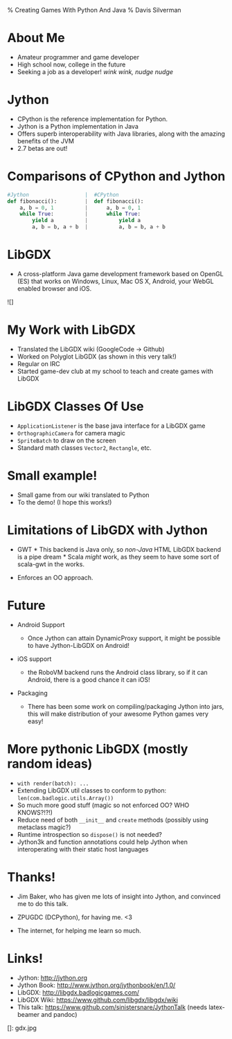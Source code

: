 % Creating Games With Python And Java
% Davis Silverman

About Me
==================

* Amateur programmer and game developer
* High school now, college in the future
* Seeking a job as a developer! *wink wink, nudge nudge*

Jython
======

* CPython is the reference implementation for Python.
* Jython is a Python implementation in Java
* Offers superb interoperability with Java libraries, along with the amazing benefits of the JVM
* 2.7 betas are out!

Comparisons of CPython and Jython
=================================

```python
#Jython                  |  #CPython
def fibonacci():         |  def fibonacci():
    a, b = 0, 1          |      a, b = 0, 1  
    while True:          |      while True:
        yield a          |          yield a
        a, b = b, a + b  |          a, b = b, a + b
```

LibGDX
======

* A cross-platform Java game development framework based on OpenGL (ES) that works on Windows, Linux, Mac OS X, Android, your WebGL enabled browser and iOS.

![]

My Work with LibGDX
===================

* Translated the LibGDX wiki (GoogleCode -> Github)
* Worked on Polyglot LibGDX (as shown in this very talk!)
* Regular on IRC
* Started game-dev club at my school to teach and create games with LibGDX

LibGDX Classes Of Use
=====================

* `ApplicationListener` is the base java interface for a LibGDX game
* `OrthographicCamera` for camera magic
* `SpriteBatch` to draw on the screen
* Standard math classes `Vector2`, `Rectangle`, etc.

Small example!
==============

* Small game from our wiki translated to Python
* To the demo! (I hope this works!)

Limitations of LibGDX with Jython
=================================

* GWT
       * This backend is Java only, so *non-Java* HTML  LibGDX backend is a pipe dream
       * Scala *might* work, as they seem to have some sort of scala-gwt in the works.

* Enforces an OO approach.


Future
======

* Android Support
    * Once Jython can attain DynamicProxy support, it might be possible to have Jython-LibGDX on Android!

* iOS support
    * the RoboVM backend runs the Android class library, so if it can Android, there is a good chance it can iOS!

* Packaging
    * There has been some work on compiling/packaging Jython into jars, this will make distribution of your awesome Python games very easy!


More pythonic LibGDX (mostly random ideas)
==========================================

* `with render(batch): ...`
* Extending LibGDX util classes to conform to python: `len(com.badlogic.utils.Array())`
* So much more good stuff (magic so not enforced OO? WHO KNOWS?!?!)
* Reduce need of both `__init__` and `create` methods (possibly using metaclass magic?)
* Runtime introspection so `dispose()` is not needed?
* Jython3k and function annotations could help Jython when interoperating with their static host languages


Thanks!
=======

* Jim Baker, who has given me lots of insight into Jython, and convinced me to do this talk.

* ZPUGDC (DCPython), for having me. <3

* The internet, for helping me learn so much.

Links!
======

* Jython: http://jython.org
* Jython Book: http://www.jython.org/jythonbook/en/1.0/
* LibGDX: http://libgdx.badlogicgames.com/
* LibGDX Wiki: https://www.github.com/libgdx/libgdx/wiki
* This talk: https://www.github.com/sinistersnare/JythonTalk (needs latex-beamer and pandoc)

[]: gdx.jpg
